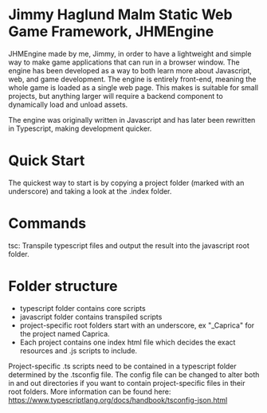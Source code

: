 # Jimmy Haglund Malm Static Web Game Framework, JHMEngine

JHMEngine made by me, Jimmy, in order to have a lightweight and simple way to make game applications that can run in a browser window. The engine has been developed as a way to both learn more about Javascript, web, and game development. The engine is entirely front-end, meaning the whole game is loaded as a single web page. This makes is suitable for small projects, but anything larger will require a backend component to dynamically load and unload assets.

The engine was originally written in Javascript and has later been rewritten in Typescript, making development quicker.

# Quick Start
The quickest way to start is by copying a project folder (marked with an underscore) and taking a look at the .index folder.

# Commands
tsc: Transpile typescript files and output the result into the javascript root folder.

# Folder structure
- typescript folder contains core scripts
- javascript folder contains transpiled scripts
- project-specific root folders start with an underscore, ex "_Caprica" for the project named Caprica.
- Each project contains one index html file which decides the exact resources and .js scripts to include.

Project-specific .ts scripts need to be contained in a typescript folder determined by the .tsconfig file. The config file can be changed to alter both in and out directories if you want to contain project-specific files in their root folders. More information can be found here: https://www.typescriptlang.org/docs/handbook/tsconfig-json.html